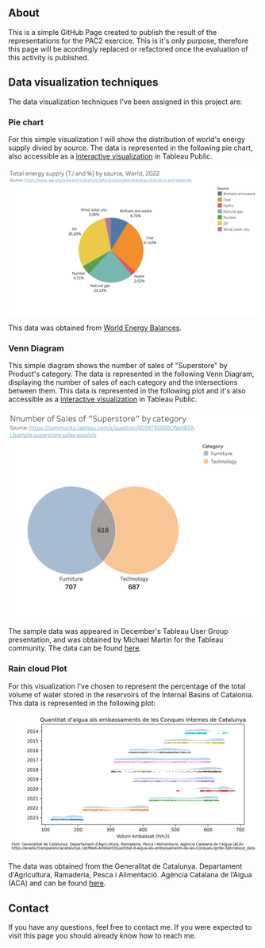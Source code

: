 ## About

This is a simple GitHub Page created to publish the result of the representations for the PAC2 exercice. This is it's only purpose, therefore this page will be acordingly replaced or refactored once the evaluation of this activity is published.

## Data visualization techniques

The data visualization techniques I've been assigned in this project are:

### Pie chart

For this simple visualization I will show the distribution of world's energy supply divied by source. The data is represented in the following pie chart, also accessible as a [interactive visualization](https://public.tableau.com/app/profile/francesc.raga/viz/PieChart_17304977333880/PieChart) in Tableau Public.

![Total energy supply (TJ and %) by source, World, 2022](figures/Pie_Chart.png)

This data was obtained from [World Energy Balances](https://www.iea.org/data-and-statistics/data-product/world-energy-statistics-and-balances).

### Venn Diagram

This simple diagram shows the number of sales of "Superstore" by Product's category. The data is represented in the following Venn Diagram, displaying the number of sales of each category and the intersections between them. This data is represented in the following plot and it's also accessible as a [interactive visualization](https://public.tableau.com/app/profile/francesc.raga/viz/VennDiagram_17304979368280/VennDiagram) in Tableau Public.

![Nnumber of Sales of "Superstore" by category](figures/Venn_Diagram.png)

The sample data was appeared in December's Tableau User Group presentation, and was obtained by Michael Martin for the Tableau community. The data can be found [here](https://community.tableau.com/s/question/0D54T00000CWeX8SAL/sample-superstore-sales-excelxls).

### Rain cloud Plot

For this visualization I've chosen to represent the percentage of the total volume of water stored in the reservoirs of the Internal Basins of Catalonia. This data is represented in the following plot:

![Quantitat d’aigua als embassaments de les Conques Internes de Catalunya](figures/Raincloud_Plots.png)

The data was obtained from the Generalitat de Catalunya. Departament d'Agricultura, Ramaderia, Pesca i Alimentació. Agència Catalana de l’Aigua (ACA) and can be found [here](https://analisi.transparenciacatalunya.cat/Medi-Ambient/Quantitat-d-aigua-als-embassaments-de-les-Conques-/gn9e-3qhr/about_data).

## Contact

If you have any questions, feel free to contact me. If you were expected to visit this page you should already know how to reach me.